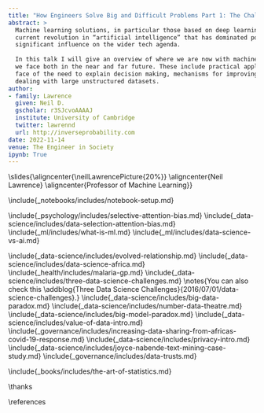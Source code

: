 ```yaml
---
title: "How Engineers Solve Big and Difficult Problems Part 1: The Challenges/Opportunities Presented to Engineers by AI/ML"
abstract: >
  Machine learning solutions, in particular those based on deep learning methods, form an underpinning of the 
  current revolution in “artificial intelligence” that has dominated popular press headlines and is having a 
  significant influence on the wider tech agenda.
  
  In this talk I will give an overview of where we are now with machine learning solutions, and what challenges 
  we face both in the near and far future. These include practical application of existing algorithms in the 
  face of the need to explain decision making, mechanisms for improving the quality and availability of data, 
  dealing with large unstructured datasets.
author:
- family: Lawrence
  given: Neil D.
  gscholar: r3SJcvoAAAAJ
  institute: University of Cambridge
  twitter: lawrennd
  url: http://inverseprobability.com
date: 2022-11-14
venue: The Engineer in Society
ipynb: True
---
```


\slides{\aligncenter{\neilLawrencePicture{20%}}
\aligncenter{Neil Lawrence}
\aligncenter{Professor of Machine Learning}}

\include{_notebooks/includes/notebook-setup.md}

\include{_psychology/includes/selective-attention-bias.md}
\include{_data-science/includes/data-selection-attention-bias.md}
\include{_ml/includes/what-is-ml.md}
\include{_ml/includes/data-science-vs-ai.md}

\include{_data-science/includes/evolved-relationship.md}
\include{_data-science/includes/data-science-africa.md}
\include{_health/includes/malaria-gp.md}
\include{_data-science/includes/three-data-science-challenges.md}
\notes{You can also check this \addblog{Three Data Science Challenges}{2016/07/01/data-science-challenges}.}
\include{_data-science/includes/big-data-paradox.md}
\include{_data-science/includes/number-data-theatre.md}
\include{_data-science/includes/big-model-paradox.md}
\include{_data-science/includes/value-of-data-intro.md}
\include{_governance/includes/increasing-data-sharing-from-africas-covid-19-response.md}
\include{_data-science/includes/privacy-intro.md}
\include{_data-science/includes/joyce-nabende-text-mining-case-study.md}
\include{_governance/includes/data-trusts.md}

\include{_books/includes/the-art-of-statistics.md}




\thanks

\references
